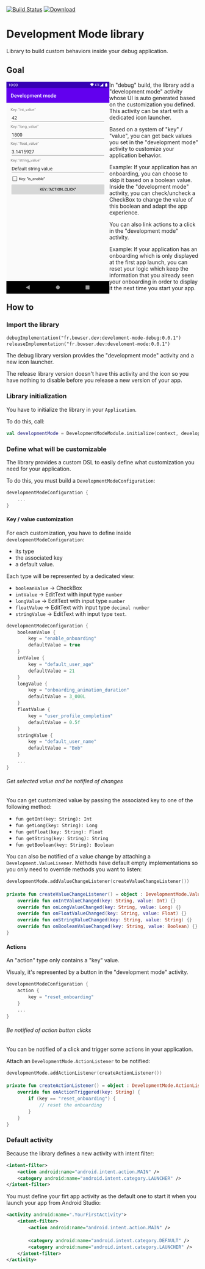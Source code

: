 [![Build Status](https://travis-ci.org/bowserf/development-mode.svg?branch=master)](https://travis-ci.org/bowserf/development-mode)
[ ![Download](https://api.bintray.com/packages/bowserf/DevelopmentMode/fr.bowser.dev.development-mode/images/download.svg) ](https://bintray.com/bowserf/DevelopmentMode/fr.bowser.dev.development-mode/_latestVersion)

# Development Mode library

Library to build custom behaviors inside your debug application.

## Goal

<img
    src="https://raw.githubusercontent.com/bowserf/development-mode/master/resources/develop_mode_screen_all_types.png"
    align="left"
    width="270"
    height="555"
    title="Development mode screen with all customizations">

In "debug" build, the library add a "development mode" activity whose UI is auto generated based on the customization you defined. This activity can be start with a dedicated icon launcher.

Based on a system of "key" / "value", you can get back values you set in the "development mode" activity to customize your application behavior.

Example: If your application has an onboarding, you can choose to skip it based on a boolean value. Inside the "development mode" activity, you can check/uncheck a CheckBox to change the value of this boolean and adapt the app experience.

You can also link actions to a click in the "development mode" activity.

Example: If your application has an onboarding which is only displayed at the first app launch, you can reset your logic which keep the information that you already seen your onboarding in order to display it the next time you start your app.

## How to

### Import the library

```
debugImplementation("fr.bowser.dev:develoment-mode-debug:0.0.1")
releaseImplementation("fr.bowser.dev:develoment-mode:0.0.1")
```

The debug library version provides the "development mode" activity and a new icon launcher.

The release library version doesn't have this activity and the icon so you have nothing to disable before you release a new version of your app.

### Library initialization

You have to initialize the library in your `Application`.

To do this, call:

```kotlin
val developmentMode = DevelopmentModeModule.initialize(context, developmentModeConfiguration)
```

### Define what will be customizable

The library provides a custom DSL to easily define what customization you need for your application.

To do this, you must build a `DevelopmentModeConfiguration`:

```kotlin
developmentModeConfiguration {
	...
}
```

#### Key / value customization

For each customization, you have to define inside `developmentModeConfiguration`:
- its type
- the associated key
- a default value.

Each type will be represented by a dedicated view:

- `booleanValue` -> CheckBox
- `intValue` -> EditText with input type `number`
- `longValue` -> EditText with input type `number`
- `floatValue` -> EditText with input type `decimal number`
- `stringValue` -> EditText with input type `text`.

```kotlin
developmentModeConfiguration {
    booleanValue {
        key = "enable_onboarding"
        defaultValue = true
    }
    intValue {
        key = "default_user_age"
        defaultValue = 21
    }
    longValue {
        key = "onboarding_animation_duration"
        defaultValue = 3_000L
    }
    floatValue {
        key = "user_profile_completion"
        defaultValue = 0.5f
    }
    stringValue {
        key = "default_user_name"
        defaultValue = "Bob"
    }
    ...
}
```

###### Get selected value and be notified of changes

You can get customized value by passing the associated key to one of the following method:

- `fun getInt(key: String): Int`
- `fun getLong(key: String): Long`
- `fun getFloat(key: String): Float`
- `fun getString(key: String): String`
- `fun getBoolean(key: String): Boolean`

You can also be notified of a value change by attaching a `Development.ValueLisener`. Methods have default empty implementations so you only need to override methods you want to listen:
```kotlin
developmentMode.addValueChangeListener(createValueChangeListener())

private fun createValueChangeListener() = object : DevelopmentMode.ValueChangeListener {
    override fun onIntValueChanged(key: String, value: Int) {}
    override fun onLongValueChanged(key: String, value: Long) {}
    override fun onFloatValueChanged(key: String, value: Float) {}
    override fun onStringValueChanged(key: String, value: String) {}
    override fun onBooleanValueChanged(key: String, value: Boolean) {}
}
```

#### Actions

An "action" type only contains a "key" value.

Visualy, it's represented by a button in the "development mode" activity.

```kotlin
developmentModeConfiguration {
    action {
        key = "reset_onboarding"
    }
    ...
}
```

###### Be notified of action button clicks

You can be notified of a click and trigger some actions in your application.

Attach an `DevelopmentMode.ActionListener` to be notified:

```kotlin
developmentMode.addActionListener(createActionListener())

private fun createActionListener() = object : DevelopmentMode.ActionListener {
    override fun onActionTriggered(key: String) {
        if (key == "reset_onboarding") {
        	// reset the onboarding
        }
    }
}
```

### Default activity

Because the library defines a new activity with intent filter:
```xml
<intent-filter>
    <action android:name="android.intent.action.MAIN" />
    <category android:name="android.intent.category.LAUNCHER" />
</intent-filter>
```

You must define your firt app activity as the default one to start it when you launch your app from Android Studio:
```xml
<activity android:name=".YourFirstActivity">
    <intent-filter>
        <action android:name="android.intent.action.MAIN" />

		<category android:name="android.intent.category.DEFAULT" />
        <category android:name="android.intent.category.LAUNCHER" />
    </intent-filter>
</activity>
```